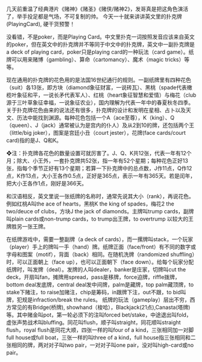 几天前重温了经典港片《赌神》《赌圣》《赌侠/赌神2》，发哥真是把这角色演活了，举手投足都是气场，不可复制的帅。
今天一十就来讲讲英文里的扑克牌(PlayingCard), 硬干货预警！

没看错，不是poker，而是Playing Card。中文里扑克一词按照发音应该来自英文的poker，但在英文中的扑克牌并不等同于中文中的扑克牌，英文中一副扑克牌是a deck of playing card，poker只是playing card的一种玩法（card game）。纸牌可以用来赌博（gambling）、算命（cartomancy）、魔术（magic tricks）等等。

现在通用的扑克牌的花色用的是法国16世纪通行的规则。一副纸牌里有四种花色（suit）各13张，即方块（diamond象征财富，一说砖瓦）、黑桃（spade代表橄榄叶象征和平，一说长矛代表军人）、红桃（heart象征智慧和爱情）与梅花（club源于三叶草象征幸福，一说象征农业），国内理解为代表一年中的春夏秋冬四季。关于扑克牌花色由来的说法还有很多，扑克牌的设计和发明在星相、占卜以及天文、历法中能找到渊源。每种花色包括一个A（ace至尊），K（king）、Q（queen）、J（jack）通常被认为是宫内的仆人）及从2到10的牌，还包括两个王（little/big joker），图案是宫廷小丑（court jester），花牌(face cards/court card)指的是J、Q和K。

❖注：扑克牌各花色的数量设置可就厉害了。J、Q、K共12张，代表一年有12个月；除大、小王外，一套扑克牌共52张，指一年有52个星期；每种花色正好13张，指每个季节正好有13个星期；若算一下扑克牌中的总点数，J作11点，Q作12点，K作13点，大小王各作0.5点，正好是365点，表示一年有365天。若是闰年，把大小王各作1点，刚好是366天。

和汉语相反，英文里说一张纸牌的名称时，通常先说其大小（rank），再说花色。例如红桃A叫the ace of hearts，黑桃K the king of spades，梅花2 the two/deuce of clubs，方块J the jack of diamonds。主牌叫trump cards，副牌叫plain cards或non-trump cards，to trump出王牌，to overtrump 以较大的王牌胜另一张王牌。


在纸牌游戏中，需要一整副牌（a deck of cards），而一摞牌叫stack，一个玩家（player）手上的牌叫一手（hand）牌。纸牌正面（face/front）有不同的数字或字母和图案（motif），背面（back）相同。在随机洗牌（randomized shuffling）时，可以正面朝上（face up），也可以正面朝下（face down）。给每个玩家分配纸牌时，叫发牌（deal）。发牌的人叫dealer，banker是庄家，切牌叫cut the deck，开扇叫fan，摊牌用spread，pass是移牌，force迫牌，riffle拨牌，bottom deal发底牌，central deal发中间牌，palm是藏牌，top palm藏顶牌，to stake下赌注，to raise加赌注，chip是筹码，in跟牌下注，out不跟，to bid叫牌，犯规是infraction/break the rules。
纸牌的玩法（gameplay）层出不穷，西方常见的有Bridge(桥牌), showhand（梭哈），Blackjack(21点),Canasta(塔牌)等。其中赌金叫pot，第一轮必须下的注叫forced bet/stake，中途退出叫fold，虚张声势战术叫bluffing。同花叫flush，顺子叫straight，同花顺叫straight flush，royal flush是同花大顺，四张一样的叫four of a kind，三张相同加一对脚full house或full boat，三张一样的叫three of a kind，full house指三张相同和二张相同的牌，两对对子叫two pair，一对对子叫one pair，没对叫high-card或no pair。